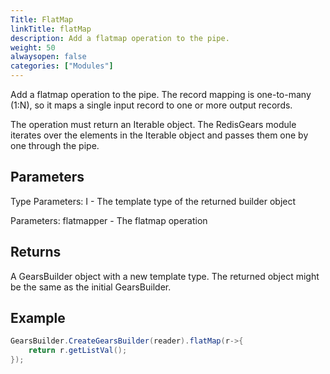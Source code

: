 ```yaml
---
Title: FlatMap
linkTitle: flatMap
description: Add a flatmap operation to the pipe.
weight: 50
alwaysopen: false
categories: ["Modules"]
---
```


Add a flatmap operation to the pipe. The record mapping is one-to-many (1:N), so it maps a single input record to one or more output records.

The operation must return an Iterable object. The RedisGears module iterates over the elements in the Iterable object and passes them one by one through the pipe.

## Parameters
 
Type Parameters:
I - The template type of the returned builder object

Parameters:
flatmapper - The flatmap operation

## Returns

A GearsBuilder object with a new template type. The returned object might be the same as the initial GearsBuilder.

## Example

```java
GearsBuilder.CreateGearsBuilder(reader).flatMap(r->{
   	return r.getListVal();
}); 
```